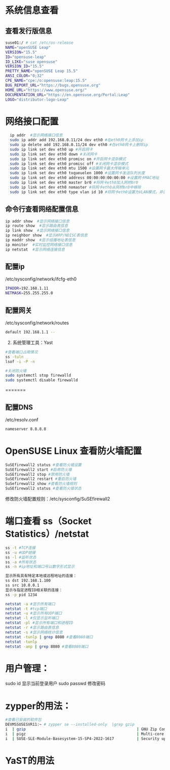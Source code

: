 

# 系统信息查看

## 查看发行版信息
```bash
suse01:/ # cat /etc/os-release 
NAME="openSUSE Leap"
VERSION="15.5"
ID="opensuse-leap"
ID_LIKE="suse opensuse"
VERSION_ID="15.5"
PRETTY_NAME="openSUSE Leap 15.5"
ANSI_COLOR="0;32"
CPE_NAME="cpe:/o:opensuse:leap:15.5"
BUG_REPORT_URL="https://bugs.opensuse.org"
HOME_URL="https://www.opensuse.org/"
DOCUMENTATION_URL="https://en.opensuse.org/Portal:Leap"
LOGO="distributor-logo-Leap"
```
# 网络接口配置

```bash
  ip addr  #显示网络接口信息
  sudo ip addr add 192.168.0.11/24 dev eth0 #在eth0网卡上添加ip
  sudo ip delete add 192.168.0.11/24 dev eth0 #在eth0网卡上删除ip
  sudo ip link set dev eth0 up #开启网卡
  sudo ip link set dev eth0 down #关闭网卡
  sudo ip link set dev eth0 promisc on #开启网卡混杂模式
  sudo ip link set dev eth0 promisc off #关闭网卡混杂模式
  sudo ip link set dev eth0 mtu 1500 #设置网卡最大传输单元
  sudo ip link set dev eth0 txqueuelen 1000 #设置网卡发送队列长度
  sudo ip link set dev eth0 address 00:00:00:00:00:00 #设置网卡MAC地址
  sudo ip link set dev eth0 master br0 #将网卡eth0加入网桥br0
  sudo ip link set dev eth0 nomaster #将网卡eth0从网桥br0中移除
  sudo ip link set dev eth0 type vlan id 10 #将网卡eth0设置为VLAN模式，并设置VLAN ID为10  
```
  ## 命令行查看网络配置信息
  ```bash
  ip addr show  #显示网络接口信息
  ip route show  #显示路由表信息
  ip link show  #显示网络接口信息
  ip neighbor show  #显示ARP/NDISC表信息
  ip maddr show  #显示组播地址表信息
  ip monitor  #实时监控网络接口信息
  ip netstat  #显示网络连接信息
```

  ## 配置ip
  /etc/sysconfig/network/ifcfg-eth0

  ```bash
  IPADDR=192.168.1.11
  NETMASK=255.255.255.0
  ```
## 配置网关
/etc/sysconfig/network/routes
```bash
default 192.168.1.1 --
```
2. 系统管理工具：Yast

```bash
#查看端口占用情况
ss -tuln
lsof -i -P -n

#关闭防火墙
sudo systemctl stop firewalld
sudo systemctl disable firewalld

```

=======

## 配置DNS
/etc/resolv.conf
```bash
nameserver 8.8.8.8 
```


# OpenSUSE Linux 查看防火墙配置
```bash
SuSEfirewall2 status #查看防火墙设置
SuSEfirewall2 start #启用防火墙
SuSEfirewall2 stop #禁用防火墙
SuSEfirewall2 restart #重启防火墙
SuSefirewall2 show #查看防火墙规则
SuSEfirewall2 status #查看防火墙状态
```
修改防火墙配置规则：/etc/sysconfig/SuSEfirewall2 

# 端口查看 ss（Socket Statistics）/netstat
```bash
ss -t #TCP连接
ss -u #UDP链接
ss -l #监听状态
ss -a #所有状态
ss -n #ip地址和端口号以数字形式显示

显示所有具有特定本地或远程地址的连接：
ss dst 192.168.1.100
ss src 10.0.0.1
显示与指定进程ID相关联的连接：
ss -p pid 1234

netstat -a #显示所有端口
netstat -t #tcp端口 
netstat -u #显示所有UDP端口
netstat -l #仅显示监听端口
netstat -pl #显示所有端口和进程ID
netstat -r #显示路由表信息
netstat -s #显示网络统计信息
netstat -tunlp | grep 8080 #查看8080端口
netstat -tunlp 
netstat -anp | grep 8080 #查看8080端口  
```

# 用户管理：
  sudo id 显示当前登录用户
  sudo passwd 修改密码

# zypper的用法：

```bash
#查看已安装的软件包
DEVMSSUSESVR11:~ # zypper se --installed-only  |grep gzip
i  | gzip                                                 | GNU Zip Compression Utilities                                                                                                                         | package
i  | pigz                                                 | Multi-core gzip version                                                                                                                               | package
i  | SUSE-SLE-Module-Basesystem-15-SP4-2022-1617          | Security update for gzip 
```


# YaST的用法
